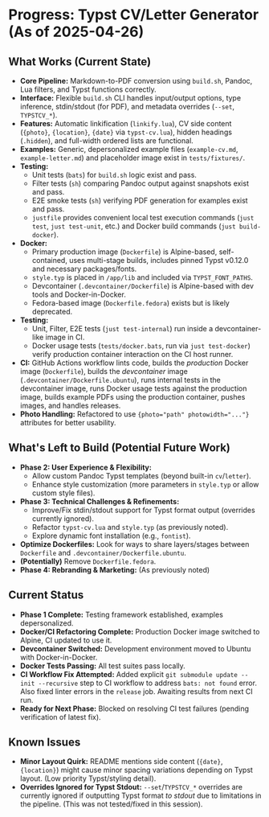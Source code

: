 # Progress: Typst CV/Letter Generator (As of 2025-04-26)

## What Works (Current State)

-   **Core Pipeline:** Markdown-to-PDF conversion using `build.sh`, Pandoc, Lua filters, and Typst functions correctly.
-   **Interface:** Flexible `build.sh` CLI handles input/output options, type inference, stdin/stdout (for PDF), and metadata overrides (`--set`, `TYPSTCV_*`).
-   **Features:** Automatic linkification (`linkify.lua`), CV side content (`{photo}`, `{location}`, `{date}` via `typst-cv.lua`), hidden headings (`.hidden`), and full-width ordered lists are functional.
-   **Examples:** Generic, depersonalized example files (`example-cv.md`, `example-letter.md`) and placeholder image exist in `tests/fixtures/`.
-   **Testing:**
    -   Unit tests (`bats`) for `build.sh` logic exist and pass.
    -   Filter tests (`sh`) comparing Pandoc output against snapshots exist and pass.
    -   E2E smoke tests (`sh`) verifying PDF generation for examples exist and pass.
    -   `justfile` provides convenient local test execution commands (`just test`, `just test-unit`, etc.) and Docker build commands (`just build-docker`).
-   **Docker:**
    -   Primary production image (`Dockerfile`) is Alpine-based, self-contained, uses multi-stage builds, includes pinned Typst v0.12.0 and necessary packages/fonts.
    -   `style.typ` is placed in `/app/lib` and included via `TYPST_FONT_PATHS`.
    -   Devcontainer (`.devcontainer/Dockerfile`) is Alpine-based with dev tools and Docker-in-Docker.
    -   Fedora-based image (`Dockerfile.fedora`) exists but is likely deprecated.
-   **Testing:**
    -   Unit, Filter, E2E tests (`just test-internal`) run inside a devcontainer-like image in CI.
    -   Docker usage tests (`tests/docker.bats`, run via `just test-docker`) verify production container interaction on the CI host runner.
-   **CI:** GitHub Actions workflow lints code, builds the *production* Docker image (`Dockerfile`), builds the *devcontainer* image (`.devcontainer/Dockerfile.ubuntu`), runs internal tests in the devcontainer image, runs Docker usage tests against the production image, builds example PDFs using the production container, pushes images, and handles releases.
-   **Photo Handling:** Refactored to use `{photo="path" photowidth="..."}` attributes for better usability.

## What's Left to Build (Potential Future Work)

-   **Phase 2: User Experience & Flexibility:**
    -   Allow custom Pandoc Typst templates (beyond built-in `cv`/`letter`).
    -   Enhance style customization (more parameters in `style.typ` or allow custom style files).
-   **Phase 3: Technical Challenges & Refinements:**
    -   Improve/Fix stdin/stdout support for Typst format output (overrides currently ignored).
    -   Refactor `typst-cv.lua` and `style.typ` (as previously noted).
    -   Explore dynamic font installation (e.g., `fontist`).
-   **Optimize Dockerfiles:** Look for ways to share layers/stages between `Dockerfile` and `.devcontainer/Dockerfile.ubuntu`.
-   **(Potentially)** Remove `Dockerfile.fedora`.
-   **Phase 4: Rebranding & Marketing:** (As previously noted)

## Current Status

-   **Phase 1 Complete:** Testing framework established, examples depersonalized.
-   **Docker/CI Refactoring Complete:** Production Docker image switched to Alpine, CI updated to use it.
-   **Devcontainer Switched:** Development environment moved to Ubuntu with Docker-in-Docker.
-   **Docker Tests Passing:** All test suites pass locally.
-   **CI Workflow Fix Attempted:** Added explicit `git submodule update --init --recursive` step to CI workflow to address `bats: not found` error. Also fixed linter errors in the `release` job. Awaiting results from next CI run.
-   **Ready for Next Phase:** Blocked on resolving CI test failures (pending verification of latest fix).

## Known Issues

-   **Minor Layout Quirk:** README mentions side content (`{date}`, `{location}`) might cause minor spacing variations depending on Typst layout. (Low priority Typst/styling detail).
-   **Overrides Ignored for Typst Stdout:** `--set`/`TYPSTCV_*` overrides are currently ignored if outputting Typst format *to stdout* due to limitations in the pipeline. (This was not tested/fixed in this session).
